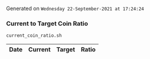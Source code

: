 Generated on `Wednesday 22-September-2021 at 17:24:24`

### Current to Target Coin Ratio
`current_coin_ratio.sh`

Date|Current|Target|Ratio
---|---|---|---
